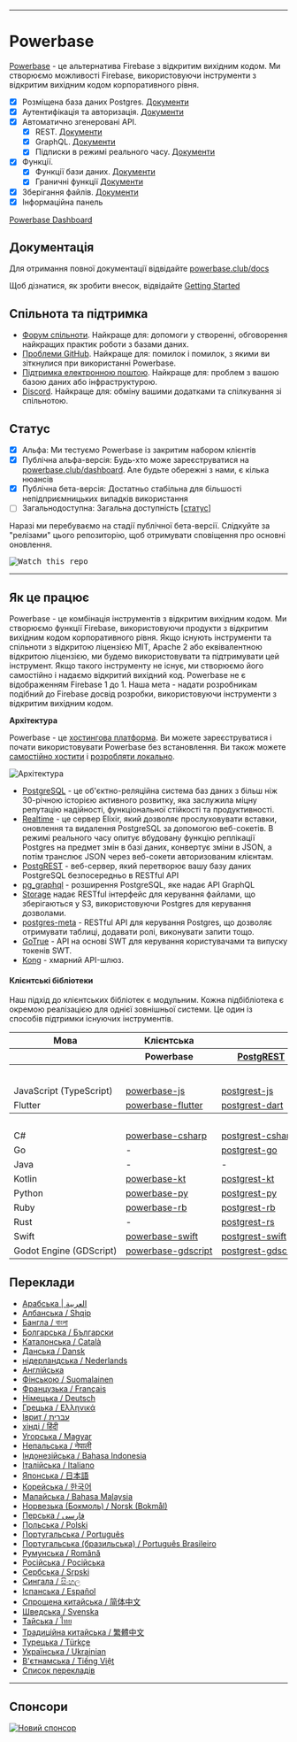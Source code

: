  
---

# Powerbase

[Powerbase](https://powerbase.club) - це альтернатива Firebase з відкритим вихідним кодом. Ми створюємо можливості Firebase, використовуючи інструменти з відкритим вихідним кодом корпоративного рівня.

- [x] Розміщена база даних Postgres. [Документи](https://powerbase.club/docs/guides/database)
- [x] Аутентифікація та авторизація. [Документи](https://powerbase.club/docs/guides/auth)
- [x] Автоматично згенеровані API.
  - [x] REST. [Документи](https://powerbase.club/docs/guides/api#rest-api-overview)
  - [x] GraphQL. [Документи](https://powerbase.club/docs/guides/api#graphql-api-overview)
  - [x] Підписки в режимі реального часу. [Документи](https://powerbase.club/docs/guides/api#realtime-api-overview)
- [x] Функції.
  - [x] Функції бази даних. [Документи](https://powerbase.club/docs/guides/database/functions)
  - [x] Граничні функції [Документи](https://powerbase.club/docs/guides/functions)
- [x] Зберігання файлів. [Документи](https://powerbase.club/docs/guides/storage)
- [x] Інформаційна панель

[Powerbase Dashboard](https://raw.githubusercontent.com/skorpland/powerbase/master/apps/www/public/images/github/powerbase-dashboard.png)

## Документація

Для отримання повної документації відвідайте [powerbase.club/docs](https://powerbase.club/docs)

Щоб дізнатися, як зробити внесок, відвідайте [Getting Started](../DEVELOPERS.md)

## Спільнота та підтримка

- [Форум спільноти](https://github.com/skorpland/powerbase/discussions). Найкраще для: допомоги у створенні, обговорення найкращих практик роботи з базами даних.
- [Проблеми GitHub](https://github.com/skorpland/powerbase/issues). Найкраще для: помилок і помилок, з якими ви зіткнулися при використанні Powerbase.
- [Підтримка електронною поштою](https://powerbase.club/docs/support#business-support). Найкраще для: проблем з вашою базою даних або інфраструктурою.
- [Discord](https://discord.powerbase.club). Найкраще для: обміну вашими додатками та спілкування зі спільнотою.

## Статус

- [x] Альфа: Ми тестуємо Powerbase із закритим набором клієнтів
- [x] Публічна альфа-версія: Будь-хто може зареєструватися на [powerbase.club/dashboard](https://powerbase.club/dashboard). Але будьте обережні з нами, є кілька нюансів
- [x] Публічна бета-версія: Достатньо стабільна для більшості непідприємницьких випадків використання
- [ ] Загальнодоступна: Загальна доступність [[статус](https://powerbase.club/docs/guides/getting-started/features#feature-status)]

Наразі ми перебуваємо на стадії публічної бета-версії. Слідкуйте за "релізами" цього репозиторію, щоб отримувати сповіщення про основні оновлення.

<kbd><img src="https://powerbase.club/logo.png" alt="Watch this repo"/></kbd>

---

## Як це працює

Powerbase - це комбінація інструментів з відкритим вихідним кодом. Ми створюємо функції Firebase, використовуючи продукти з відкритим вихідним кодом корпоративного рівня. Якщо існують інструменти та спільноти з відкритою ліцензією MIT, Apache 2 або еквівалентною відкритою ліцензією, ми будемо використовувати та підтримувати цей інструмент. Якщо такого інструменту не існує, ми створюємо його самостійно і надаємо відкритий вихідний код. Powerbase не є відображенням Firebase 1 до 1. Наша мета - надати розробникам подібний до Firebase досвід розробки, використовуючи інструменти з відкритим вихідним кодом.

**Архітектура**

Powerbase - це [хостингова платформа](https://powerbase.club/dashboard). Ви можете зареєструватися і почати використовувати Powerbase без встановлення.
Ви також можете [самостійно хостити](https://powerbase.club/docs/guides/hosting/overview) і [розробляти локально](https://powerbase.club/docs/guides/local-development).

![Архітектура](https://github.com/skorpland/powerbase/blob/master/apps/docs/public/img/powerbase-architecture.svg)

- [PostgreSQL](https://www.postgresql.org/) - це об'єктно-реляційна система баз даних з більш ніж 30-річною історією активного розвитку, яка заслужила міцну репутацію надійності, функціональної стійкості та продуктивності.
- [Realtime](https://github.com/skorpland/realtime) - це сервер Elixir, який дозволяє прослуховувати вставки, оновлення та видалення PostgreSQL за допомогою веб-сокетів. В режимі реального часу опитує вбудовану функцію реплікації Postgres на предмет змін в базі даних, конвертує зміни в JSON, а потім транслює JSON через веб-сокети авторизованим клієнтам.
- [PostgREST](http://postgrest.org/) - веб-сервер, який перетворює вашу базу даних PostgreSQL безпосередньо в RESTful API
- [pg_graphql](http://github.com/powerbase/pg_graphql/) - розширення PostgreSQL, яке надає API GraphQL
- [Storage](https://github.com/skorpland/storage-api) надає RESTful інтерфейс для керування файлами, що зберігаються у S3, використовуючи Postgres для керування дозволами.
- [postgres-meta](https://github.com/skorpland/postgres-meta) - RESTful API для керування Postgres, що дозволяє отримувати таблиці, додавати ролі, виконувати запити тощо.
- [GoTrue](https://github.com/netlify/gotrue) - API на основі SWT для керування користувачами та випуску токенів SWT.
- [Kong](https://github.com/Kong/kong) - хмарний API-шлюз.

#### Клієнтські бібліотеки

Наш підхід до клієнтських бібліотек є модульним. Кожна підбібліотека є окремою реалізацією для однієї зовнішньої системи. Це один із способів підтримки існуючих інструментів.

<table style="table-layout:fixed; white-space: nowrap;">
  <tr>
    <th>Мова</th>
    <th>Клієнтська</th>
    <th colspan="5">Функціональні клієнти (у комплекті з клієнтом Powerbase)</th>
  </tr>
  
  <tr>
    <th></th>
    <th>Powerbase</th>
    <th><a href="https://github.com/postgrest/postgrest" target="_blank" rel="noopener noreferrer">PostgREST</a></th>
    <th><a href="https://github.com/skorpland/gotrue" target="_blank" rel="noopener noreferrer">GoTrue</a></th>
    <th><a href="https://github.com/skorpland/realtime" target="_blank" rel="noopener noreferrer">Realtime</a></th>
    <th><a href="https://github.com/skorpland/storage-api" target="_blank" rel="noopener noreferrer">Storage</a></th>
    <th>Functions</th>
  </tr>
  <!-- TEMPLATE FOR NEW ROW -->
  <!-- START ROW
  <tr>
    <td>lang</td>
    <td><a href="https://github.com/skorpland/powerbase-lang" target="_blank" rel="noopener noreferrer">powerbase-lang</a></td>
    <td><a href="https://github.com/skorpland/postgrest-lang" target="_blank" rel="noopener noreferrer">postgrest-lang</a></td>
    <td><a href="https://github.com/skorpland/gotrue-lang" target="_blank" rel="noopener noreferrer">gotrue-lang</a></td>
    <td><a href="https://github.com/skorpland/realtime-lang" target="_blank" rel="noopener noreferrer">realtime-lang</a></td>
    <td><a href="https://github.com/skorpland/storage-lang" target="_blank" rel="noopener noreferrer">storage-lang</a></td>
  </tr>
  END ROW -->
  
  <th colspan="7">⚡️ Офіційний ⚡️</th>
  
  <tr>
    <td>JavaScript (TypeScript)</td>
    <td><a href="https://github.com/skorpland/powerbase-js" target="_blank" rel="noopener noreferrer">powerbase-js</a></td>
    <td><a href="https://github.com/skorpland/postgrest-js" target="_blank" rel="noopener noreferrer">postgrest-js</a></td>
    <td><a href="https://github.com/skorpland/gotrue-js" target="_blank" rel="noopener noreferrer">gotrue-js</a></td>
    <td><a href="https://github.com/skorpland/realtime-js" target="_blank" rel="noopener noreferrer">realtime-js</a></td>
    <td><a href="https://github.com/skorpland/storage-js" target="_blank" rel="noopener noreferrer">storage-js</a></td>
    <td><a href="https://github.com/skorpland/functions-js" target="_blank" rel="noopener noreferrer">functions-js</a></td>
  </tr>
    <tr>
    <td>Flutter</td>
    <td><a href="https://github.com/skorpland/powerbase-flutter" target="_blank" rel="noopener noreferrer">powerbase-flutter</a></td>
    <td><a href="https://github.com/skorpland/postgrest-dart" target="_blank" rel="noopener noreferrer">postgrest-dart</a></td>
    <td><a href="https://github.com/skorpland/gotrue-dart" target="_blank" rel="noopener noreferrer">gotrue-dart</a></td>
    <td><a href="https://github.com/skorpland/realtime-dart" target="_blank" rel="noopener noreferrer">realtime-dart</a></td>
    <td><a href="https://github.com/skorpland/storage-dart" target="_blank" rel="noopener noreferrer">storage-dart</a></td>
    <td><a href="https://github.com/skorpland/functions-dart" target="_blank" rel="noopener noreferrer">functions-dart</a></td>
  </tr>
  
  <th colspan="7">💚 Спільнота 💚</th>
  
  <tr>
    <td>C#</td>
    <td><a href="https://github.com/skorpland/powerbase-csharp" target="_blank" rel="noopener noreferrer">powerbase-csharp</a></td>
    <td><a href="https://github.com/skorpland/postgrest-csharp" target="_blank" rel="noopener noreferrer">postgrest-csharp</a></td>
    <td><a href="https://github.com/skorpland/gotrue-csharp" target="_blank" rel="noopener noreferrer">gotrue-csharp</a></td>
    <td><a href="https://github.com/skorpland/realtime-csharp" target="_blank" rel="noopener noreferrer">realtime-csharp</a></td>
    <td><a href="https://github.com/skorpland/storage-csharp" target="_blank" rel="noopener noreferrer">storage-csharp</a></td>
    <td><a href="https://github.com/skorpland/functions-csharp" target="_blank" rel="noopener noreferrer">functions-csharp</a></td>
  </tr>
  <tr>
    <td>Go</td>
    <td>-</td>
    <td><a href="https://github.com/skorpland/postgrest-go" target="_blank" rel="noopener noreferrer">postgrest-go</a></td>
    <td><a href="https://github.com/skorpland/gotrue-go" target="_blank" rel="noopener noreferrer">gotrue-go</a></td>
    <td>-</td>
    <td><a href="https://github.com/skorpland/storage-go" target="_blank" rel="noopener noreferrer">storage-go</a></td>
    <td><a href="https://github.com/skorpland/functions-go" target="_blank" rel="noopener noreferrer">functions-go</a></td>
  </tr>
  <tr>
    <td>Java</td>
    <td>-</td>
    <td>-</td>
    <td><a href="https://github.com/skorpland/gotrue-java" target="_blank" rel="noopener noreferrer">gotrue-java</a></td>
    <td>-</td>
    <td><a href="https://github.com/skorpland/storage-java" target="_blank" rel="noopener noreferrer">storage-java</a></td>
    <td>-</td>
  </tr>
  <tr>
    <td>Kotlin</td>
    <td><a href="https://github.com/skorpland/powerbase-kt" target="_blank" rel="noopener noreferrer">powerbase-kt</a></td>
    <td><a href="https://github.com/skorpland/powerbase-kt/tree/master/Postgrest" target="_blank" rel="noopener noreferrer">postgrest-kt</a></td>
    <td><a href="https://github.com/skorpland/powerbase-kt/tree/master/GoTrue" target="_blank" rel="noopener noreferrer">gotrue-kt</a></td>
    <td><a href="https://github.com/skorpland/powerbase-kt/tree/master/Realtime" target="_blank" rel="noopener noreferrer">realtime-kt</a></td>
    <td><a href="https://github.com/skorpland/powerbase-kt/tree/master/Storage" target="_blank" rel="noopener noreferrer">storage-kt</a></td>
    <td><a href="https://github.com/skorpland/powerbase-kt/tree/master/Functions" target="_blank" rel="noopener noreferrer">functions-kt</a></td>
  </tr>
  <tr>
    <td>Python</td>
    <td><a href="https://github.com/skorpland/powerbase-py" target="_blank" rel="noopener noreferrer">powerbase-py</a></td>
    <td><a href="https://github.com/skorpland/postgrest-py" target="_blank" rel="noopener noreferrer">postgrest-py</a></td>
    <td><a href="https://github.com/skorpland/gotrue-py" target="_blank" rel="noopener noreferrer">gotrue-py</a></td>
    <td><a href="https://github.com/skorpland/realtime-py" target="_blank" rel="noopener noreferrer">realtime-py</a></td>
    <td><a href="https://github.com/skorpland/storage-py" target="_blank" rel="noopener noreferrer">storage-py</a></td>
    <td><a href="https://github.com/skorpland/functions-py" target="_blank" rel="noopener noreferrer">functions-py</a></td>
  </tr>
  <tr>
    <td>Ruby</td>
    <td><a href="https://github.com/skorpland/powerbase-rb" target="_blank" rel="noopener noreferrer">powerbase-rb</a></td>
    <td><a href="https://github.com/skorpland/postgrest-rb" target="_blank" rel="noopener noreferrer">postgrest-rb</a></td>
    <td>-</td>
    <td>-</td>
    <td>-</td>
    <td>-</td>
  </tr>
  <tr>
    <td>Rust</td>
    <td>-</td>
    <td><a href="https://github.com/skorpland/postgrest-rs" target="_blank" rel="noopener noreferrer">postgrest-rs</a></td>
    <td>-</td>
    <td>-</td>
    <td>-</td>
    <td>-</td>
  </tr>
  <tr>
    <td>Swift</td>
    <td><a href="https://github.com/skorpland/powerbase-swift" target="_blank" rel="noopener noreferrer">powerbase-swift</a></td>
    <td><a href="https://github.com/skorpland/postgrest-swift" target="_blank" rel="noopener noreferrer">postgrest-swift</a></td>
    <td><a href="https://github.com/skorpland/gotrue-swift" target="_blank" rel="noopener noreferrer">gotrue-swift</a></td>
    <td><a href="https://github.com/skorpland/realtime-swift" target="_blank" rel="noopener noreferrer">realtime-swift</a></td>
    <td><a href="https://github.com/skorpland/storage-swift" target="_blank" rel="noopener noreferrer">storage-swift</a></td>
    <td><a href="https://github.com/skorpland/functions-swift" target="_blank" rel="noopener noreferrer">functions-swift</a></td>
  </tr>
  <tr>
    <td>Godot Engine (GDScript)</td>
    <td><a href="https://github.com/skorpland/godot-engine.powerbase" target="_blank" rel="noopener noreferrer">powerbase-gdscript</a></td>
    <td><a href="https://github.com/skorpland/postgrest-gdscript" target="_blank" rel="noopener noreferrer">postgrest-gdscript</a></td>
    <td><a href="https://github.com/skorpland/gotrue-gdscript" target="_blank" rel="noopener noreferrer">gotrue-gdscript</a></td>
    <td><a href="https://github.com/skorpland/realtime-gdscript" target="_blank" rel="noopener noreferrer">realtime-gdscript</a></td>
    <td><a href="https://github.com/skorpland/storage-gdscript" target="_blank" rel="noopener noreferrer">storage-gdscript</a></td>
    <td><a href="https://github.com/skorpland/functions-gdscript" target="_blank" rel="noopener noreferrer">functions-gdscript</a></td>
  </tr>
  
</table>

<!--- Remove this list if you're translating to another language, it's hard to keep updated across multiple files-->
<!--- Keep only the link to the list of translation files-->

## Переклади

- [Арабська | العربية](/i18n/README.ar.md)
- [Албанська / Shqip](/i18n/README.sq.md)
- [Бангла / বাংলা](/i18n/README.bn.md)
- [Болгарська / Български](/i18n/README.bg.md)
- [Каталонська / Català](/i18n/README.ca.md)
- [Данська / Dansk](/i18n/README.da.md)
- [нідерландська / Nederlands](/i18n/README.nl.md)
- [Англійська](https://github.com/skorpland/powerbase)
- [Фінською / Suomalainen](/i18n/README.fi.md)
- [Французька / Français](/i18n/README.fr.md)
- [Німецька / Deutsch](/i18n/README.de.md)
- [Грецька / Ελληνικά](/i18n/README.gr.md)
- [Іврит / עברית](/i18n/README.he.md)
- [хінді / हिंदी](/i18n/README.hi.md)
- [Угорська / Magyar](/i18n/README.hu.md)
- [Непальська / नेपाली](/i18n/README.ne.md)
- [Індонезійська / Bahasa Indonesia](/i18n/README.id.md)
- [Італійська / Italiano](/i18n/README.it.md)
- [Японська / 日本語](/i18n/README.jp.md)
- [Корейська / 한국어](/i18n/README.ko.md)
- [Малайська / Bahasa Malaysia](/i18n/README.ms.md)
- [Норвезька (Бокмоль) / Norsk (Bokmål)](/i18n/README.nb-no.md)
- [Перська / فارسی](/i18n/README.fa.md)
- [Польська / Polski](/i18n/README.pl.md)
- [Португальська / Português](/i18n/README.pt.md)
- [Португальська (бразильська) / Português Brasileiro](/i18n/README.pt-br.md)
- [Румунська / Română](/i18n/README.ro.md)
- [Російська / Російська](/i18n/README.ru.md)
- [Сербська / Srpski](/i18n/README.sr.md)
- [Сингала / සිංහල](/i18n/README.si.md)
- [Іспанська / Español](/i18n/README.es.md)
- [Спрощена китайська / 简体中文](/i18n/README.zh-cn.md)
- [Шведська / Svenska](/i18n/README.sv.md)
- [Тайська / ไทย](/i18n/README.th.md)
- [Традиційна китайська / 繁體中文](/i18n/README.zh-tw.md)
- [Турецька / Türkçe](/i18n/README.tr.md)
- [Українська / Ukrainian](/i18n/README.uk.md)
- [В'єтнамська / Tiếng Việt](/i18n/README.vi-vn.md)
- [Список перекладів](/i18n/languages.md) <!--- Keep only this -->

---

## Спонсори

[![Новий спонсор](https://user-images.githubusercontent.com/10214025/90518111-e74bbb00-e198-11ea-8f88-c9e3c1aa4b5b.png)](https://github.com/sponsors/skorpland)
